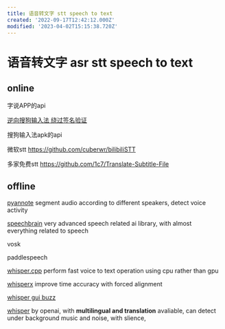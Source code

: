 ```yaml
---
title: 语音转文字 stt speech to text
created: '2022-09-17T12:42:12.000Z'
modified: '2023-04-02T15:15:38.720Z'
---
```


# 语音转文字 asr stt speech to text

## online

字说APP的api

[逆向搜狗输入法 绕过签名验证](https://www.cnblogs.com/lxh2cwl/p/14842527.html)

搜狗输入法apk的api

微软stt
https://github.com/cuberwr/bilibiliSTT

多家免费stt
https://github.com/1c7/Translate-Subtitle-File

## offline

[pyannote](https://huggingface.co/pyannote/segmentation) segment audio according to different speakers, detect voice activity

[speechbrain](https://speechbrain.github.io/) very advanced speech related ai library, with almost everything related to speech

vosk

paddlespeech

[whisper.cpp](https://github.com/ggerganov/whisper.cpp) perform fast voice to text operation using cpu rather than gpu

[whisperx](https://github.com/m-bain/whisperX) improve time accuracy with forced alignment

[whisper gui buzz](https://github.com/chidiwilliams/buzz)

[whisper](https://github.com/openai/whisper) by openai, with **multilingual and translation** avaliable, can detect under background music and noise, with slience,
